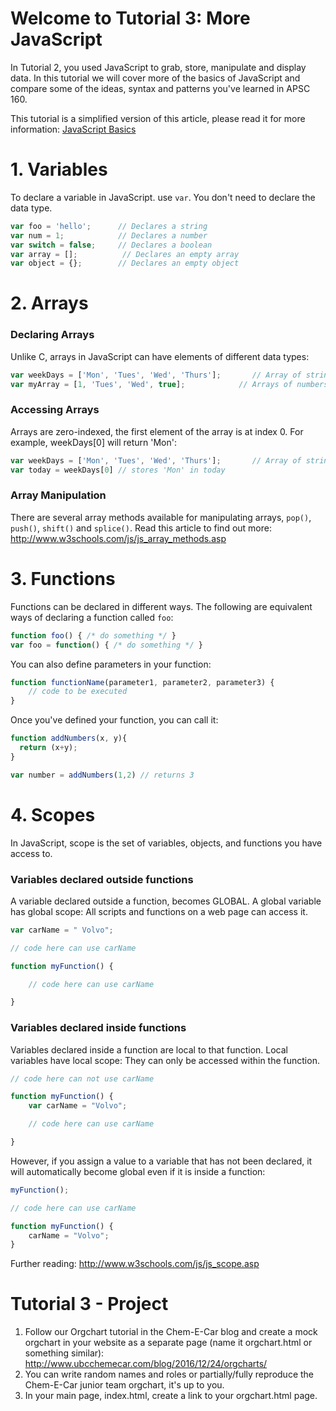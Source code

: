 # Welcome to Tutorial 3: More JavaScript
In Tutorial 2, you used JavaScript to grab, store, manipulate and display data. In this tutorial we will cover more of the basics of JavaScript and compare some of the ideas, syntax and patterns you've learned in APSC 160.

This tutorial is a simplified version of this article, please read it for more information: [JavaScript Basics](https://autotelicum.github.io/Smooth-CoffeeScript/literate/js-intro.html)

# 1. Variables

To declare a variable in JavaScript. use `var`. You don't need to declare the data type.

```javascript
var foo = 'hello';      // Declares a string
var num = 1;            // Declares a number
var switch = false;     // Declares a boolean
var array = [];          // Declares an empty array
var object = {};        // Declares an empty object
```

# 2. Arrays
### Declaring Arrays
Unlike C, arrays in JavaScript can have elements of different data types:

```javascript
var weekDays = ['Mon', 'Tues', 'Wed', 'Thurs'];       // Array of strings
var myArray = [1, 'Tues', 'Wed', true];            // Arrays of numbers, strings and booleans
```

### Accessing Arrays

Arrays are zero-indexed, the first element of the array is at index 0. For example, weekDays[0] will return 'Mon':
```javascript
var weekDays = ['Mon', 'Tues', 'Wed', 'Thurs'];       // Array of strings
var today = weekDays[0] // stores 'Mon' in today
```

### Array Manipulation
There are several array methods available for manipulating arrays, `pop()`, `push()`, `shift()` and `splice()`. Read this article to find out more: http://www.w3schools.com/js/js_array_methods.asp

# 3. Functions
Functions can be declared in different ways. The following are equivalent ways of declaring a function called `foo`:

```javascript
function foo() { /* do something */ }
var foo = function() { /* do something */ }
```

You can also define parameters in your function:

```javascript
function functionName(parameter1, parameter2, parameter3) {
    // code to be executed
}
```

Once you've defined your function, you can call it:

```javascript
function addNumbers(x, y){
  return (x+y);
}

var number = addNumbers(1,2) // returns 3
```

# 4. Scopes
In JavaScript, scope is the set of variables, objects, and functions you have access to.

### Variables declared outside functions
A variable declared outside a function, becomes GLOBAL. A global variable has global scope: All scripts and functions on a web page can access it. 

```javascript
var carName = " Volvo";

// code here can use carName

function myFunction() {

    // code here can use carName 

}
```

### Variables declared inside functions
Variables declared inside a function are local to that function. Local variables have local scope: They can only be accessed within the function.

```javascript
// code here can not use carName

function myFunction() {
    var carName = "Volvo";

    // code here can use carName

}
```

However, if you assign a value to a variable that has not been declared, it will automatically become global even if it is inside a function:

```javascript
myFunction();

// code here can use carName 

function myFunction() {
    carName = "Volvo";
}
```

Further reading: http://www.w3schools.com/js/js_scope.asp


# Tutorial 3 - Project
1. Follow our Orgchart tutorial in the Chem-E-Car blog and create a mock orgchart in your website as a separate page (name it orgchart.html or something similar): http://www.ubcchemecar.com/blog/2016/12/24/orgcharts/
2. You can write random names and roles or partially/fully reproduce the Chem-E-Car junior team orgchart, it's up to you.
3. In your main page, index.html, create a link to your orgchart.html page.

